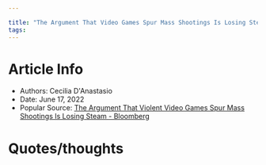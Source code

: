 ```yaml
---

title: "The Argument That Video Games Spur Mass Shootings Is Losing Steam"
tags:
---
```

# Article Info
- Authors: Cecilia D'Anastasio
- Date: June 17, 2022
- Popular Source: [The Argument That Violent Video Games Spur Mass Shootings Is Losing Steam - Bloomberg](https://www.bloomberg.com/news/newsletters/2022-06-17/the-argument-that-violent-video-games-spur-mass-shootings-is-losing-steam)
# Quotes/thoughts
